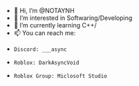 - 👋 Hi, I’m @NOTAYNH
- 👀 I’m interested in Softwaring/Developing
- 🌱 I’m currently learning C++/
- 📫 You can reach me:
-     Discord: ___async
-     Roblox: DarkAsyncVoid
-     Roblox Group: Miclosoft Studio

